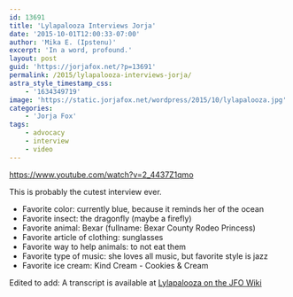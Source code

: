 ```yaml
---
id: 13691
title: 'Lylapalooza Interviews Jorja'
date: '2015-10-01T12:00:33-07:00'
author: 'Mika E. (Ipstenu)'
excerpt: 'In a word, profound.'
layout: post
guid: 'https://jorjafox.net/?p=13691'
permalink: /2015/lylapalooza-interviews-jorja/
astra_style_timestamp_css:
    - '1634349719'
image: 'https://static.jorjafox.net/wordpress/2015/10/lylapalooza.jpg'
categories:
    - 'Jorja Fox'
tags:
    - advocacy
    - interview
    - video
---
```


https://www.youtube.com/watch?v=2_4437Z1qmo

This is probably the cutest interview ever.
<ul>
	<li>Favorite color: currently blue, because it reminds her of the ocean</li>
	<li>Favorite insect: the dragonfly (maybe a firefly)</li>
	<li>Favorite animal: Bexar (fullname: Bexar County Rodeo Princess)</li>
	<li>Favorite article of clothing: sunglasses</li>
	<li>Favorite way to help animals: to not eat them</li>
	<li>Favorite type of music: she loves all music, but favorite style is jazz</li>
	<li>Favorite ice cream: Kind Cream - Cookies &amp; Cream</li>
</ul>
Edited to add: A transcript is available at <a href="https://jorjafox.net/wiki/Lylapalooza_(29_September_2015)">Lylapalooza on the JFO Wiki</a>